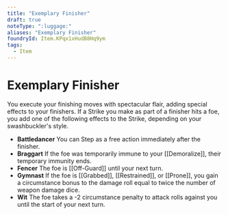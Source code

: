 ```yaml
---
title: "Exemplary Finisher"
draft: true
noteType: ":luggage:"
aliases: "Exemplary Finisher"
foundryId: Item.KPqx1xHudB8Hq9ym
tags:
  - Item
---
```


# Exemplary Finisher

You execute your finishing moves with spectacular flair, adding special effects to your finishers. If a Strike you make as part of a finisher hits a foe, you add one of the following effects to the Strike, depending on your swashbuckler's style.

*   **Battledancer** You can Step as a free action immediately after the finisher.
*   **Braggart** If the foe was temporarily immune to your [[Demoralize]], their temporary immunity ends.
*   **Fencer** The foe is [[Off-Guard]] until your next turn.
*   **Gymnast** If the foe is [[Grabbed]], [[Restrained]], or [[Prone]], you gain a circumstance bonus to the damage roll equal to twice the number of weapon damage dice.
*   **Wit** The foe takes a -2 circumstance penalty to attack rolls against you until the start of your next turn.
